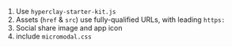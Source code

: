 1. Use `hyperclay-starter-kit.js`
2. Assets (`href` & `src`) use fully-qualified URLs, with leading `https:`
3. Social share image and app icon
4. include `micromodal.css`